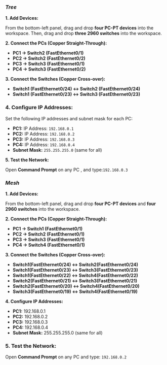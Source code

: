 ### ***Tree***

**1. Add Devices:**

From the bottom-left panel, drag and drop **four PC-PT devices** into the workspace. Then, drag and drop **three 2960 switches** into the workspace.

**2. Connect the PCs (Copper Straight-Through):**

* **PC1 → Switch2 (FastEthernet0/1)**
* **PC2 → Switch2 (FastEthernet0/2)**
* **PC3 → Switch3 (FastEthernet0/1)**
* **PC4 → Switch3 (FastEthernet0/2)**

**3. Connect the Switches (Copper Cross-over):**

* **Switch1 (FastEthernet0/24) ↔ Switch2 (FastEthernet0/24)**
* **Switch1 (FastEthernet0/23) ↔ Switch3 (FastEthernet0/23)**

### **4. Configure IP Addresses:**

Set the following IP addresses and subnet mask for each PC:

* **PC1:** IP Address: `192.168.0.1`
* **PC2:** IP Address: `192.168.0.2`
* **PC3:** IP Address: `192.168.0.3`
* **PC4:** IP Address: `192.168.0.4`
* **Subnet Mask:** `255.255.255.0` (same for all)

**5. Test the Network:**

Open **Command Prompt** on any PC , and type:`192.168.0.3`

### ***Mesh***
**1. Add Devices:**

From the bottom-left panel, drag and drop **four PC-PT devices** and **four 2960 switches** into the workspace.

**2. Connect the PCs (Copper Straight-Through):**

* **PC1 → Switch1 (FastEthernet0/1)**
* **PC2 → Switch2 (FastEthernet0/1)**
* **PC3 → Switch3 (FastEthernet0/1)**
* **PC4 → Switch4 (FastEthernet0/1)**

**3. Connect the Switches (Copper Cross-over):**

* **Switch1(FastEthernet0/24) ↔ Switch2(FastEthernet0/24)**
* **Switch1(FastEthernet0/23) ↔ Switch3(FastEthernet0/23)**
* **Switch1(FastEthernet0/22) ↔ Switch4(FastEthernet0/22)**
* **Switch2(FastEthernet0/21) ↔ Switch3(FastEthernet0/21)**
* **Switch2(FastEthernet0/20) ↔ Switch4(FastEthernet0/20)**
* **Switch3(FastEthernet0/19) ↔ Switch4(FastEthernet0/19)**

**4. Configure IP Addresses:**

* **PC1:** 192.168.0.1
* **PC2:** 192.168.0.2
* **PC3:** 192.168.0.3
* **PC4:** 192.168.0.4
* **Subnet Mask:** 255.255.255.0 (same for all)

### **5. Test the Network:**

Open **Command Prompt** on any PC and type: `192.168.0.2`
